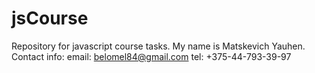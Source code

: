 # jsCourse
Repository for javascript course tasks.
My name is Matskevich Yauhen. 
Contact info:
   email: belomel84@gmail.com
   tel:   +375-44-793-39-97
